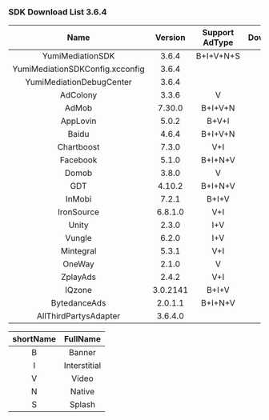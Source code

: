 ### SDK Download List 3.6.4
 
|    Name     | Version  | Support AdType | DownloadLink | Note |
| :---------: | :------: | :------------: | :----------: | :--: |
|    YumiMediationSDK    |  3.6.4  |    B+I+V+N+S     |   [link](http://adsdk.yumimobi.com/iOS/Archived/3.6.4.0/YumiMediationSDK-iOS.tar.bz2)   |      |
|        YumiMediationSDKConfig.xcconfig        |  3.6.4  |                | [link](https://adsdk.yumimobi.com/iOS/Archived/YumiMediationSDKConfig.xcconfig) |      |
|    YumiMediationDebugCenter    |  3.6.4  |         |   [link](http://adsdk.yumimobi.com/iOS/Archived/3.6.4.0/YumiMediationDebugCenter-iOS.tar.bz2)   |      |
|    AdColony    |  3.3.6  |   V      |   [link](http://adsdk.yumimobi.com/iOS/Archived/3.6.4.0/YumiMediationAdColony.tar.bz2)   |      |
|    AdMob    |  7.30.0  |   B+I+V+N      |   [link](http://adsdk.yumimobi.com/iOS/Archived/3.6.4.0/YumiMediationAdMob.tar.bz2)   |      |
|    AppLovin    |  5.0.2  |   B+V+I      |   [link](http://adsdk.yumimobi.com/iOS/Archived/3.6.4.0/YumiMediationAppLovin.tar.bz2)   |      |
|    Baidu    |  4.6.4  |   B+I+V+N      |   [link](http://adsdk.yumimobi.com/iOS/Archived/3.6.4.0/YumiMediationBaidu.tar.bz2)   |      |
|    Chartboost    |  7.3.0  |   V+I      |   [link](http://adsdk.yumimobi.com/iOS/Archived/3.6.4.0/YumiMediationChartboost.tar.bz2)   |      |
|    Facebook    |  5.1.0  |   B+I+N+V      |   [link](http://adsdk.yumimobi.com/iOS/Archived/3.6.4.0/YumiMediationFacebook.tar.bz2)   |      |
|    Domob    |  3.8.0  |   V      |   [link](http://adsdk.yumimobi.com/iOS/Archived/3.6.4.0/YumiMediationDomob.tar.bz2)   |      |
|    GDT    |  4.10.2  |   B+I+N+V      |   [link](http://adsdk.yumimobi.com/iOS/Archived/3.6.4.0/YumiMediationGDT.tar.bz2)   |      |
|    InMobi    |  7.2.1  |   B+I+V      |   [link](http://adsdk.yumimobi.com/iOS/Archived/3.6.4.0/YumiMediationInMobi.tar.bz2)   |      |
|    IronSource    |  6.8.1.0  |   V+I      |   [link](http://adsdk.yumimobi.com/iOS/Archived/3.6.4.0/YumiMediationIronSource.tar.bz2)   |      |
|    Unity    |  2.3.0  |   I+V      |   [link](http://adsdk.yumimobi.com/iOS/Archived/3.6.4.0/YumiMediationUnity.tar.bz2)   |      |
|    Vungle    |  6.2.0  |   I+V      |   [link](http://adsdk.yumimobi.com/iOS/Archived/3.6.4.0/YumiMediationVungle.tar.bz2)   |      |
|    Mintegral    |  5.3.1  |   V+I      |   [link](http://adsdk.yumimobi.com/iOS/Archived/3.6.4.0/YumiMediationMintegral.tar.bz2)   |      |
|    OneWay    |  2.1.0  |   V      |   [link](http://adsdk.yumimobi.com/iOS/Archived/3.6.4.0/YumiMediationOneWay.tar.bz2)   |      |
|    ZplayAds    |  2.4.2  |   V+I      |   [link](http://adsdk.yumimobi.com/iOS/Archived/3.6.4.0/YumiMediationZplayAds.tar.bz2)   |      |
|    IQzone    |  3.0.2141  |   B+I+V      |   [link](http://adsdk.yumimobi.com/iOS/Archived/3.6.4.0/YumiMediationIQzone.tar.bz2)   |      |
|    BytedanceAds    |  2.0.1.1  |   B+I+N+V      |   [link](http://adsdk.yumimobi.com/iOS/Archived/3.6.4.0/YumiMediationBytedanceAds.tar.bz2)   |      |
|    AllThirdPartysAdapter    |  3.6.4.0  |         |   [link](http://adsdk.yumimobi.com/iOS/Archived/3.6.4.0/allThirdPartys.tar.bz2)   |      |
 
| shortName |   FullName   |
| :-------: | :----------: |
|     B     |    Banner    |
|     I     | Interstitial |
|     V     |    Video     |
|     N     |    Native    |
|     S     |    Splash    |
